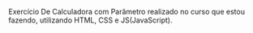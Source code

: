 Exercício De Calculadora com Parâmetro realizado no curso que estou fazendo, utilizando HTML, CSS e JS(JavaScript).
